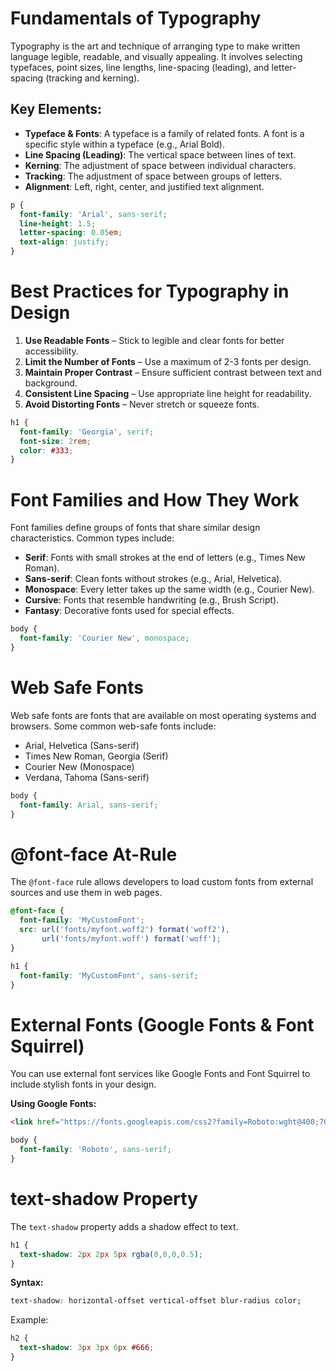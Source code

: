 # Fundamentals of Typography

Typography is the art and technique of arranging type to make written language legible, readable, and visually appealing. It involves selecting typefaces, point sizes, line lengths, line-spacing (leading), and letter-spacing (tracking and kerning).

## Key Elements:
- **Typeface & Fonts**: A typeface is a family of related fonts. A font is a specific style within a typeface (e.g., Arial Bold).
- **Line Spacing (Leading)**: The vertical space between lines of text.
- **Kerning**: The adjustment of space between individual characters.
- **Tracking**: The adjustment of space between groups of letters.
- **Alignment**: Left, right, center, and justified text alignment.

```css
p {
  font-family: 'Arial', sans-serif;
  line-height: 1.5;
  letter-spacing: 0.05em;
  text-align: justify;
}
```

# Best Practices for Typography in Design

1. **Use Readable Fonts** – Stick to legible and clear fonts for better accessibility.
2. **Limit the Number of Fonts** – Use a maximum of 2-3 fonts per design.
3. **Maintain Proper Contrast** – Ensure sufficient contrast between text and background.
4. **Consistent Line Spacing** – Use appropriate line height for readability.
5. **Avoid Distorting Fonts** – Never stretch or squeeze fonts.

```css
h1 {
  font-family: 'Georgia', serif;
  font-size: 2rem;
  color: #333;
}
```

# Font Families and How They Work

Font families define groups of fonts that share similar design characteristics. Common types include:

- **Serif**: Fonts with small strokes at the end of letters (e.g., Times New Roman).
- **Sans-serif**: Clean fonts without strokes (e.g., Arial, Helvetica).
- **Monospace**: Every letter takes up the same width (e.g., Courier New).
- **Cursive**: Fonts that resemble handwriting (e.g., Brush Script).
- **Fantasy**: Decorative fonts used for special effects.

```css
body {
  font-family: 'Courier New', monospace;
}
```

# Web Safe Fonts

Web safe fonts are fonts that are available on most operating systems and browsers. Some common web-safe fonts include:

- Arial, Helvetica (Sans-serif)
- Times New Roman, Georgia (Serif)
- Courier New (Monospace)
- Verdana, Tahoma (Sans-serif)

```css
body {
  font-family: Arial, sans-serif;
}
```

# @font-face At-Rule

The `@font-face` rule allows developers to load custom fonts from external sources and use them in web pages.

```css
@font-face {
  font-family: 'MyCustomFont';
  src: url('fonts/myfont.woff2') format('woff2'),
       url('fonts/myfont.woff') format('woff');
}

h1 {
  font-family: 'MyCustomFont', sans-serif;
}
```

# External Fonts (Google Fonts & Font Squirrel)

You can use external font services like Google Fonts and Font Squirrel to include stylish fonts in your design.

**Using Google Fonts:**
```html
<link href="https://fonts.googleapis.com/css2?family=Roboto:wght@400;700&display=swap" rel="stylesheet">
```
```css
body {
  font-family: 'Roboto', sans-serif;
}
```

# text-shadow Property

The `text-shadow` property adds a shadow effect to text.

```css
h1 {
  text-shadow: 2px 2px 5px rgba(0,0,0,0.5);
}
```

**Syntax:**
```css
text-shadow: horizontal-offset vertical-offset blur-radius color;
```
Example:
```css
h2 {
  text-shadow: 3px 3px 6px #666;
}

